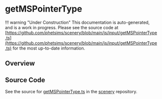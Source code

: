 # getMSPointerType

!!! warning "Under Construction"
    This documentation is auto-generated, and is a work in progress. Please see the source code at
    [https://github.com/phetsims/scenery/blob/main/js/input/getMSPointerType.ts](https://github.com/phetsims/scenery/blob/main/js/input/getMSPointerType.ts) for the most up-to-date information.

## Overview





## Source Code

See the source for [getMSPointerType.ts](https://github.com/phetsims/scenery/blob/main/js/input/getMSPointerType.ts) in the [scenery](https://github.com/phetsims/scenery) repository.
